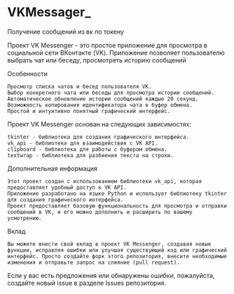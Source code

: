 # VKMessager_
 Получение сообщений из вк по токену

Проект VK Messenger - это простое приложение для просмотра  в социальной сети ВКонтакте (VK). Приложение позволяет пользователю выбрать чат или беседу, просмотреть историю сообщений 


Особенности

    Просмотр списка чатов и бесед пользователя VK.
    Выбор конкретного чата или беседы для просмотра истории сообщений.
    Автоматическое обновление истории сообщений каждые 20 секунд.
    Возможность копирования идентификатора чата в буфер обмена.
    Простой и интуитивно понятный графический интерфейс.


Проект VK Messenger основан на следующих зависимостях:

    tkinter - библиотека для создания графического интерфейса.
    vk_api - библиотека для взаимодействия с VK API.
    clipboard - библиотека для работы с буфером обмена.
    textwrap - библиотека для разбиения текста на строки.


Дополнительная информация

    Этот проект создан с использованием библиотеки vk_api, которая предоставляет удобный доступ к VK API.
    Приложение разработано на языке Python и использует библиотеку tkinter для создания графического интерфейса.
    Проект предоставляет базовую функциональность для просмотра и отправки сообщений в VK, и его можно дополнить и расширить по вашему усмотрению.

Вклад

    Вы можете внести свой вклад в проект VK Messenger, создавая новые функции, исправляя ошибки или улучшая существующий код или графический интерфейс. Просто создайте форк этого репозитория, внесите необходимые изменения и отправьте запрос на слияние (pull request).

Если у вас есть предложения или обнаружены ошибки, пожалуйста, создайте новый issue в разделе Issues репозитория.
